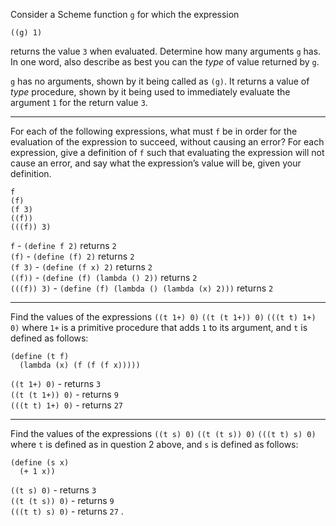 Consider a Scheme function `g` for which the expression
```Lisp
((g) 1)
```
returns the value `3` when evaluated. Determine how many arguments `g` has. In one word, also describe as best you can the _type_ of value returned by `g`.

`g` has no arguments, shown by it being called as `(g)`. It returns a value of _type_ procedure, shown by it being used to immediately evaluate the argument `1` for the return value `3`.  
  
----------
  
For each of the following expressions, what must `f` be in order for the evaluation of the expression to succeed, without causing an error? For each expression, give a definition of `f` such that evaluating the expression will not cause an error, and say what the expression’s value will be, given your definition.
```Lisp
f
(f)
(f 3)
((f))
(((f)) 3)
```
`f` - `(define f 2)` returns `2`  
`(f)` - `(define (f) 2)` returns `2`  
`(f 3)` - `(define (f x) 2)` returns `2`  
`((f))` - `(define (f) (lambda () 2))` returns `2`  
`(((f)) 3)` - `(define (f) (lambda () (lambda (x) 2)))` returns `2`  
  
----------
  
Find the values of the expressions `((t 1+) 0)` `((t (t 1+)) 0)` `(((t t) 1+) 0)` where `1+` is a primitive procedure that adds `1` to its argument, and `t` is defined as follows:
```Lisp
(define (t f)
  (lambda (x) (f (f (f x)))))
```

`((t 1+) 0)` - returns `3`  
`((t (t 1+)) 0)` - returns `9`  
`(((t t) 1+) 0)` - returns `27`  
  
----------
  
Find the values of the expressions `((t s) 0)` `((t (t s)) 0)` `(((t t) s) 0)` where  `t` is defined as in question 2 above, and `s` is defined as follows:
```Lisp
(define (s x)
  (+ 1 x))
```

`((t s) 0)` - returns `3`   
`((t (t s)) 0)` - returns `9`  
`(((t t) s) 0)` - returns `27` . 
